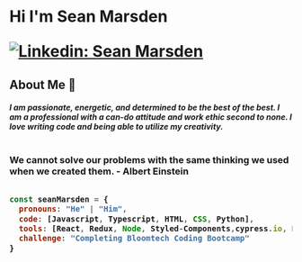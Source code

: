 <h1>Hi I'm Sean Marsden

[![Linkedin: Sean Marsden](https://img.shields.io/badge/-seanmarsden-blue?style=flat-square&logo=Linkedin&logoColor=white&link=https://www.linkedin.com/in/seanmarsden/)](https://www.linkedin.com/in/sean-marsden-813a41158?original_referer=https%3A%2F%2Fwww.google.com%2F)



<h2> About Me 🧃

<h5>I am passionate, energetic, and determined to be the best of the best. I am a professional with a can-do attitude and work ethic second to none. I love writing code and being able to utilize my creativity.
<br />




<br />
<h3>We cannot solve our problems with the same thinking we used when we created them. - Albert Einstein





```javascript

const seanMarsden = {
  pronouns: "He" | "Him",
  code: [Javascript, Typescript, HTML, CSS, Python],
  tools: [React, Redux, Node, Styled-Components,cypress.io, PostMan, Express, NPM/Yarn, Axios],
  challenge: "Completing Bloomtech Coding Bootcamp"
}

```

